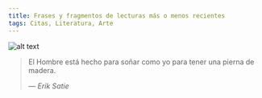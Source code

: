 ```yaml
---
title: Frases y fragmentos de lecturas más o menos recientes
tags: Citas, Literatura, Arte
---
```


![alt text](2014-07-14-Frases-y-fragmentos-de-lecturas-mas-o-menos-recientes/el-estudi-de-erik-satie-santiago-rusinol.jpg "Erik Satie pintado por Santiago Rusiñol")

> El Hombre está hecho para soñar como yo para tener una pierna de madera.
>
> &mdash; <em>Erik Satie</em>